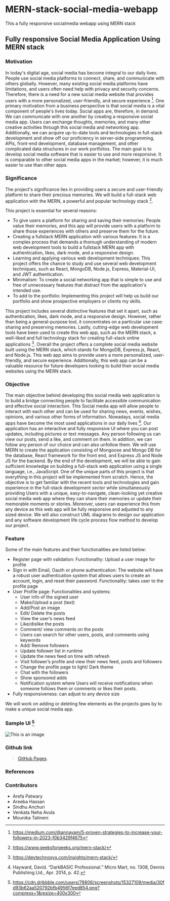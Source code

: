 # MERN-stack-social-media-webapp
This a fully responsive socialmedia webapp using MERN stack

## Fully responsive Social Media Application Using MERN stack
### Motivation

In today's digital age, social media has become integral to our daily lives. People use social 
media platforms to connect, share, and communicate with others globally. However, many 
existing social media platforms have limitations, and users often need help with privacy and 
security concerns. Therefore, there is a need for a new social media website that provides users 
with a more personalized, user-friendly, and secure experience [^1].
One primary motivation from a business perspective is that social media is a vital component of 
people's lives today. Social apps are, therefore, in demand. We can communicate with one 
another by creating a responsive social media app. Users can exchange thoughts, memories, and 
many other creative activities through this social media and networking app. Additionally, we
can acquire up-to-date tools and technologies in full-stack development and show off our 
proficiency in server-side programming, APIs, front-end development, database management, 
and other complicated data structures in our work portfolios. 
The main goal is to develop social media software that is easier to use and more responsive. It is 
comparable to other social media apps in the market; however, it is much easier to use than other 
apps.

### Significance

The project's significance lies in providing users a secure and user-friendly platform to share 
their precious memories. We will build a full-stack web application with the MERN, a powerful 
and popular technology stack [^3].

This project is essential for several reasons:

- To give users a platform for sharing and saving their memories: People value their 
  memories, and this app will provide users with a platform to share those experiences with 
  others and preserve them for the future.
- Creating a fullstack MERN application with various features: It is a complex process 
  that demands a thorough understanding of modern web development tools to build a fullstack     MERN app with authentication, likes, dark mode, and a responsive design.
- Learning and applying various web development techniques: This project offers the 
  chance to study and use several web development techniques, such as React, MongoDB, 
  Node.js, Express, Material-UI, and JWT authentication.
- Minimalism: To create a social networking app that is simple to use and free of 
  unnecessary features that distract from the application's intended use.
- To add to the portfolio: Implementing this project will help us build our portfolio and 
  show prospective employers or clients my skills.
  
This project includes several distinctive features that set it apart, such as authentication, likes, 
dark mode, and a responsive design. However, rather than being a general-purpose tool, it 
concentrates on a particular use case: sharing and preserving memories. Lastly, cutting-edge web 
development tools have been used to create this web app, such as the MERN stack, a well-liked 
and full technology stack for creating full-stack online applications [^4].
Overall the project offers a complete social media website built using the MERN stack, which 
stands for MongoDB, Express.js, React, and Node.js. This web app aims to provide users a more 
personalized, user-friendly, and secure experience. Additionally, this web app can be a valuable 
resource for future developers looking to build their social media websites using the MERN 
stack.

### Objective

The main objective behind developing this social media web application is to build a bridge 
connecting people to facilitate accessible communication and effective social interaction. This 
Social media app will allow people to interact with each other and can be used for sharing news, 
events, wishes, opinions, and various other forms of information. Nowadays, social media apps 
have become the most used applications in our daily lives [^2].
Our application has an interactive and fully responsive UI where you can post updates, including 
pictures or text messages. Any person following us can view our posts, send a like, and comment 
on them. In addition, we can follow any person of our choice and can also unfollow them.
We will use MERN to create the application consisting of Mongoose and Mongo DB for the 
database, React framework for the front end, and Express JS and Node JS for the backend. By 
the end of the development, we will be able to gain sufficient knowledge on building a full-stack 
web application using a single language, i.e., JavaScript.
One of the unique parts of this project is that everything in this project will be implemented from 
scratch. Hence, the objective is to get familiar with the recent tools and technologies and gain 
experience in the full-stack development sector while simultaneously providing Users with a 
unique, easy-to-navigate, clean-looking yet creative social media web app where they can share 
their memories or update their memorable moments or stories. Moreover, users can experience 
this from any device as this web app will be fully responsive and adjusted to any sized device.
We will also construct UML diagrams to design our application and any software development 
life cycle process flow method to develop our project.

### Feature

Some of the main features and their functionalities are listed below:
- Register page with validation:
  Functionality: Upload a user image for profile
- Sign in with Email, Oauth or phone authentication: The website will have a robust user 
  authentication system that allows users to create an account, login, and reset their 
  password.
  Functionality: takes user to the profile page
- User Profile page:
  Functionalities and systems: 
     - User info of the signed user
     - Make/Upload a post (text)
     - Add/Post an image
     - Edit/ Delete the posts
     - View the user’s news feed
     - Like/dislike the posts
     - Comment/ view comments on the posts
     - Users can search for other users, posts, and comments using keywords
     - Add/ Remove followers
     - Update follower list in runtime
     - Update the news feed on time with refresh
     - Visit follower’s profile and view their news feed, posts and followers
     - Change the profile page to light/ Dark theme
     - Chat with the followers
     - Show sponsored adds
     - Notification system where Users will receive notifications when someone follows 
       them or comments or likes their posts.
- Fully responsiveness: can adjust to any device size

We will work on adding or deleting few elements as the projects goes by to make a unique social 
media app.

### Sample UI [^5]

![This is an image](https://cdn.dribbble.com/users/78806/screenshots/15327109/media/30fd93b62aa520792bfb4956f7eed854.png?compress=1&resize=400x300)

### Github link
> [GitHub Pages](https://github.com/areepatw96/MERN-stack-social-media-webapp).

### References

[^1]: https://medium.com/@annayam/5-proven-strategies-to-increase-your-followers-in-2023-f0b3429f4675

[^2]:  Hayward, David. “DarkBASIC Professional.” Micro Mart, no. 1308, Dennis Publishing Ltd., 
Apr. 2014, p. 42.

[^3]: https://www.geeksforgeeks.org/mern-stack/

[^4]: https://devtechnosys.com/insights/mern-stack/

[^5]: https://cdn.dribbble.com/users/78806/screenshots/15327109/media/30fd93b62aa520792bfb4956f7eed854.png?compress=1&resize=400x300

### Contributors

 - Arefa Patwary 
 - Areeba Hassan 
 - Sindhu Anchuri
 - Venkata Neha Avula
 - Mounika Tatineni
